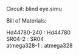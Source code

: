 Circuit: blind eye.simu

Bill of Materials:

Hd44780-240 : Hd44780   
SR04-2 : SR04   
atmega328-1 : atmega328   
